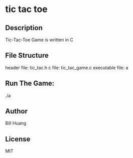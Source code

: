 # tic tac toe

## Description
Tic-Tac-Toe Game is written in C

## File Structure
header file: tic_tac.h
c file: tic_tac_game.c
executable file: a

## Run The Game:
./a

## Author
Bill Huang

## License
MIT
